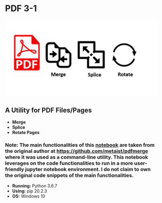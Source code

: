 # PDF 3-1
![banner](https://github.com/incubated-geek-cc/pdf-3-in-1/blob/main/img/banner.png)
## A Utility for PDF Files/Pages

* **Merge**
* **Splice**
* **Rotate Pages**

### Note: The main functionalities of this [notebook](https://github.com/incubated-geek-cc/pdf-3-in-1/blob/main/pdf-3-in-1.ipynb) are taken from the original author at https://github.com/metaist/pdfmerge where it was used as a command-line utility. This notebook leverages on the code functionalities to run in a more user-friendly jupyter notebook environment. I do not claim to own the original code snippets of the main functionalities.

* **Running:** Python 3.6.7
* **Using:** pip 20.2.3
* **OS:** Windows 10